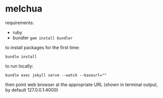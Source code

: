 # melchua

requirements:

- ruby
- bundler `gem install bundler`

to install packages for the first time:

`bundle install`

to run locally:

`bundle exec jekyll serve --watch --baseurl=""`

then point web browser at the appropriate URL (shown in terminal output, by default 127.0.0.1:4000)
